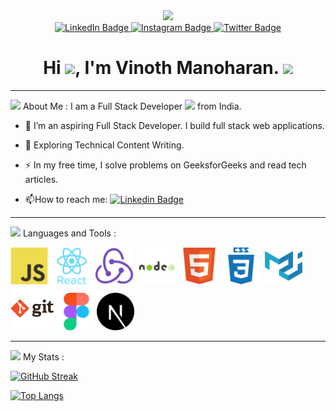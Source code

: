 <div id="header" align="center">
  <img src="https://media.giphy.com/media/qgQUggAC3Pfv687qPC/giphy.gif" width="300"/>
</div>

<div id="badges" align="center">
  <a href="www.linkedin.com/in/vinoth-manoharan-7437b1a3">
    <img src="https://img.shields.io/badge/LinkedIn-blue?style=for-the-badge&logo=linkedin&logoColor=white" alt="LinkedIn Badge"/>
  </a>
  <a href="https://www.instagram.com/vino_codes/">
    <img src="https://img.shields.io/badge/Instagram-E4405F?style=for-the-badge&logo=instagram&logoColor=white" alt="Instagram Badge"/>
  </a>
  <a href="your-twitter-URL">
    <img src="https://img.shields.io/badge/Twitter-blue?style=for-the-badge&logo=twitter&logoColor=white" alt="Twitter Badge"/>
  </a>
</div>

<h1 align="center">
  Hi <img src="https://cdn-0.emojis.wiki/wp-content/uploads/2020/12/smiling-face-with-sunglasses-1.gif" width="35px"/>, I'm Vinoth Manoharan.
  <img src="https://media.giphy.com/media/hvRJCLFzcasrR4ia7z/giphy.gif" width="30px"/>
</h1>

---

<img src="https://cdn-0.emojis.wiki/wp-content/uploads/2021/09/Technologist.gif" width="35px"/> About Me :
I am a Full Stack Developer <img src="https://media.giphy.com/media/WUlplcMpOCEmTGBtBW/giphy.gif" width="30"> from India.

- :telescope: I’m an aspiring Full Stack Developer. I build full stack web applications.

- :seedling: Exploring Technical Content Writing.

- :zap: In my free time, I solve problems on GeeksforGeeks and read tech articles.

- :mailbox:How to reach me: [![Linkedin Badge](https://img.shields.io/badge/-Vinoth_Manoharan-blue?style=flat&logo=Linkedin&logoColor=white)](www.linkedin.com/in/vinoth-manoharan-7437b1a3)

---

<img src="https://cdn-0.emojis.wiki/wp-content/uploads/2020/12/mechanical-arm.gif" width="35px"/> Languages and Tools :

<div>
  <img src="https://github.com/devicons/devicon/blob/master/icons/javascript/javascript-original.svg" title="javascript" alt="javascript" width="60" height="60"/>&nbsp;
  <img src="https://github.com/devicons/devicon/blob/master/icons/react/react-original-wordmark.svg" title="React" alt="React" width="60" height="60"/>&nbsp;
  <img src="https://github.com/devicons/devicon/blob/master/icons/redux/redux-original.svg" title="Redux" alt="Redux " width="60" height="60"/>&nbsp;
  <img src="https://github.com/devicons/devicon/blob/master/icons/nodejs/nodejs-original-wordmark.svg" title="NodeJS" alt="NodeJS" width="60" height="60"/>&nbsp;
  <img src="https://github.com/devicons/devicon/blob/master/icons/html5/html5-original.svg" title="HTML5" alt="HTML" width="60" height="60"/>&nbsp;
  <img src="https://github.com/devicons/devicon/blob/master/icons/css3/css3-plain-wordmark.svg"  title="CSS3" alt="CSS" width="60" height="60"/>&nbsp;
  <img src="https://github.com/devicons/devicon/blob/master/icons/materialui/materialui-original.svg" title="Material UI" alt="Material UI" width="60" height="60"/>&nbsp;
 <img src="https://github.com/devicons/devicon/blob/master/icons/git/git-original-wordmark.svg" title="Git" **alt="Git" width="70" height="70"/>
 <img src="https://github.com/devicons/devicon/blob/master/icons/figma/figma-original.svg" title="Git" **alt="figma" width="60" height="60"/>
 <img src="https://github.com/devicons/devicon/blob/master/icons/nextjs/nextjs-original.svg" title="Git" **alt="nextjs" width="60" height="60"/>
 </div>
 
 ---

<img src="https://cdn-0.emojis.wiki/wp-content/uploads/2020/12/fire-1.gif" width="35px"/> My Stats :

[![GitHub Streak](http://github-readme-streak-stats.herokuapp.com?user=vino00619&theme=dark&hide_border=true)](https://git.io/streak-stats)

[![Top Langs](https://github-readme-stats.vercel.app/api/top-langs/?username=vino00619&layout=compact&theme=vision-friendly-dark&hide_border=true)](https://github.com/vino00619/github-readme-stats)

